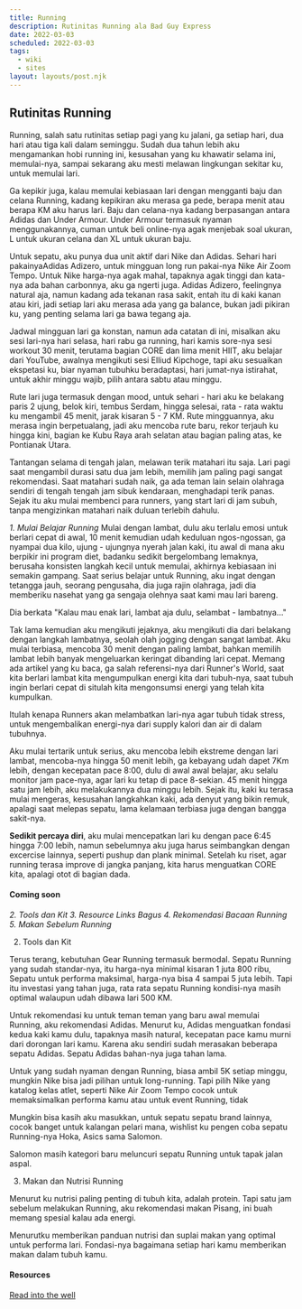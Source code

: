 ```yaml
---
title: Running
description: Rutinitas Running ala Bad Guy Express
date: 2022-03-03
scheduled: 2022-03-03
tags:
  - wiki
  - sites
layout: layouts/post.njk
---
```


## Rutinitas Running

Running, salah satu rutinitas setiap pagi yang ku jalani, ga setiap hari, dua hari atau tiga kali dalam seminggu. Sudah dua tahun lebih aku mengamankan hobi running ini, kesusahan yang ku khawatir selama ini, memulai-nya, sampai sekarang aku mesti melawan lingkungan sekitar ku, untuk memulai lari.

Ga kepikir juga, kalau memulai kebiasaan lari dengan mengganti baju dan celana Running, kadang kepikiran aku merasa ga pede, berapa menit atau berapa KM aku harus lari. Baju dan celana-nya kadang berpasangan antara Adidas dan Under Armour.
Under Armour termasuk nyaman menggunakannya, cuman untuk beli online-nya agak menjebak soal ukuran, L untuk ukuran celana dan XL untuk ukuran baju.

Untuk sepatu, aku punya dua unit aktif dari Nike dan Adidas. Sehari hari pakainyaAdidas Adizero, untuk mingguan long run pakai-nya Nike Air Zoom Tempo. Untuk Nike harga-nya agak mahal, tapaknya agak tinggi dan kata-nya ada bahan carbonnya, aku
ga ngerti juga. Adidas Adizero, feelingnya natural aja, namun kadang ada tekanan rasa sakit, entah itu di kaki kanan atau kiri, jadi setiap lari aku merasa ada yang ga balance, bukan jadi pikiran ku, yang penting selama lari ga bawa tegang aja.

Jadwal mingguan lari ga konstan, namun ada catatan di ini, misalkan aku sesi lari-nya hari selasa, hari rabu ga running, hari kamis sore-nya sesi workout 30 menit, terutama bagian CORE dan lima menit HIIT, aku belajar dari YouTube, awalnya mengikuti sesi Elliud Kipchoge, tapi aku sesuaikan ekspetasi ku, biar nyaman tubuhku beradaptasi, hari jumat-nya istirahat, untuk akhir minggu wajib, pilih antara sabtu atau minggu.

Rute lari juga termasuk dengan mood, untuk sehari - hari aku ke belakang paris 2 ujung, belok kiri,
tembus Serdam, hingga selesai, rata - rata waktu ku mengambil 45 menit, jarak kisaran 5 - 7 KM.
Rute mingguannya, aku merasa ingin berpetualang, jadi aku mencoba rute baru, rekor terjauh ku hingga kini, bagian ke Kubu Raya arah selatan atau bagian paling atas, ke Pontianak Utara.

Tantangan selama di tengah jalan, melawan terik matahari itu saja. Lari pagi saat mengambil durasi satu dua jam lebih, memilih jam paling pagi sangat rekomendasi. Saat matahari sudah naik, ga ada teman lain selain  olahraga sendiri di tengah tengah jam sibuk kendaraan, menghadapi terik panas. Sejak itu aku mulai membenci para runners, yang start lari di jam subuh, tanpa mengizinkan matahari naik duluan terlebih dahulu.

*1. Mulai Belajar Running*
Mulai dengan lambat, dulu aku terlalu emosi untuk berlari cepat di awal, 10 menit kemudian udah keduluan ngos-ngossan, ga nyampai dua kilo, ujung - ujungnya nyerah jalan kaki, itu awal di mana aku berpikir ini program diet, badanku sedikit bergelombang lemaknya, berusaha konsisten langkah kecil untuk memulai, akhirnya kebiasaan ini semakin gampang. Saat serius belajar untuk Running, aku ingat dengan tetangga jauh, seorang pengusaha, dia juga rajin olahraga, jadi dia memberiku nasehat yang ga sengaja olehnya saat kami mau lari bareng.

Dia berkata "Kalau mau enak lari, lambat aja dulu, selambat - lambatnya..."

Tak lama kemudian aku mengikuti jejaknya, aku mengikuti dia dari belakang dengan langkah lambatnya, seolah olah jogging dengan sangat lambat. Aku mulai terbiasa, mencoba 30 menit dengan paling lambat, bahkan memilih lambat lebih banyak mengeluarkan keringat dibanding lari cepat. Memang ada artikel yang ku baca, ga salah referensi-nya dari Runner's World, saat kita berlari lambat kita mengumpulkan energi kita dari tubuh-nya, saat tubuh ingin berlari cepat di situlah kita mengonsumsi energi yang telah kita kumpulkan.

Itulah kenapa Runners akan melambatkan lari-nya agar tubuh tidak stress, untuk mengembalikan energi-nya dari supply kalori dan air di dalam tubuhnya.

Aku mulai tertarik untuk serius, aku mencoba lebih ekstreme dengan lari lambat, mencoba-nya hingga 50 menit lebih, ga kebayang udah dapet 7Km lebih, dengan kecepatan pace 8:00, dulu di awal awal belajar, aku selalu monitor jam pace-nya, agar lari ku tetap di pace 8-sekian. 45 menit hingga satu jam lebih, aku melakukannya dua minggu lebih. Sejak itu, kaki ku terasa mulai mengeras, kesusahan langkahkan kaki, ada denyut yang bikin remuk, apalagi saat melepas sepatu, lama kelamaan terbiasa juga dengan bangga sakit-nya.

**Sedikit percaya diri**, aku mulai mencepatkan lari ku dengan pace 6:45 hingga 7:00 lebih, namun sebelumnya aku juga harus seimbangkan dengan excercise lainnya, seperti pushup dan plank minimal. Setelah ku riset, agar running terasa improve di jangka panjang, kita harus menguatkan CORE kita, apalagi otot di bagian dada.

#### Coming soon
*2. Tools dan Kit*
*3. Resource Links Bagus*
*4. Rekomendasi Bacaan Running*
*5. Makan Sebelum Running*

2. Tools dan Kit

Terus terang, kebutuhan Gear Running termasuk bermodal. Sepatu Running yang sudah standar-nya, itu harga-nya minimal kisaran 1 juta 800 ribu, Sepatu untuk performa maksimal, harga-nya bisa 4 sampai 5 juta lebih. Tapi itu investasi yang tahan juga, rata rata sepatu Running kondisi-nya masih optimal walaupun udah dibawa lari 500 KM.

Untuk rekomendasi ku untuk teman teman yang baru awal memulai Running, aku rekomendasi Adidas. Menurut ku, Adidas menguatkan fondasi kedua kaki kamu dulu, tapaknya masih natural, kecepatan pace kamu murni dari dorongan lari kamu. Karena aku sendiri sudah merasakan beberapa sepatu Adidas. Sepatu Adidas bahan-nya juga tahan lama.

Untuk yang sudah nyaman dengan Running, biasa ambil 5K setiap minggu, mungkin Nike bisa jadi pilihan untuk long-running. Tapi pilih Nike yang katalog kelas atlet, seperti Nike Air Zoom Tempo cocok untuk memaksimalkan performa kamu atau untuk event Running, tidak

Mungkin bisa kasih aku masukkan, untuk sepatu sepatu brand lainnya, cocok banget untuk kalangan pelari mana, wishlist ku pengen coba sepatu Running-nya Hoka, Asics sama Salomon.

Salomon masih kategori baru meluncuri sepatu Running untuk tapak jalan aspal.

3. Makan dan Nutrisi Running

Menurut ku nutrisi paling penting di tubuh kita, adalah protein. Tapi satu jam sebelum melakukan Running, aku rekomendasi makan Pisang, ini buah memang spesial kalau ada energi.

Menurutku memberikan panduan nutrisi dan suplai makan yang optimal untuk performa lari. Fondasi-nya bagaimana setiap hari kamu memberikan makan dalam tubuh kamu.

#### Resources
[Read into the well](https://readintothewell.com)


